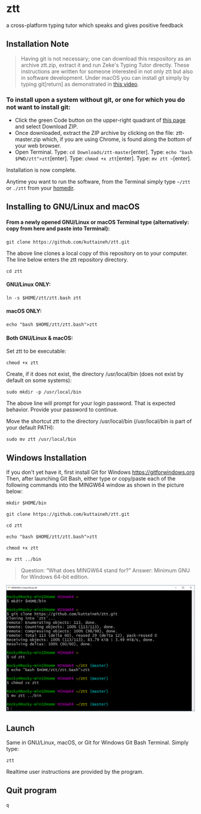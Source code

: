 # ztt
a cross-platform typing tutor which speaks and gives positive feedback

## Installation Note

> Having git is not necessary; one can download this respository as an archive ztt.zip, extract it and run Zeke's Typing Tutor directly. These instructions are written for someone interested in not only ztt but also in software development. Under macOS you can install git simply by typing git[return] as demonstrated in [this video](https://youtu.be/PSULlxUk744).

### To install upon a system without git, or one for which you do not want to install git:
* Click the green Code button on the upper-right quadrant of [this page](https://github.com/kuttaineh/ztt) and select Download ZIP.
* Once downloaded, extract the ZIP archive by clicking on the file: ztt-master.zip which, if you are using Chrome, is found along the bottom of your web browser.
* Open Terminal. Type: `cd Downloads/ztt-master`[enter]. Type: `echo "bash $PWD/ztt">ztt`[enter]. Type: `chmod +x ztt`[enter]. Type: `mv ztt ~`[enter].

Installation is now complete. 

Anytime you want to run the software, from the Terminal simply type `~/ztt` or `./ztt` from your [homedir](https://www.computerhope.com/jargon/h/homedir.htm).
## Installing to GNU/Linux and macOS

#### From a newly opened GNU/Linux or macOS Terminal type (alternatively: copy from here and paste into Terminal):
```
git clone https://github.com/kuttaineh/ztt.git
```
The above line clones a local copy of this repository on to your computer. The line below enters the ztt repository directory.
```
cd ztt
```

#### GNU/Linux ONLY:
```
ln -s $HOME/ztt/ztt.bash ztt
```
#### macOS ONLY:
```
echo "bash $HOME/ztt/ztt.bash">ztt
```
#### Both GNU/Linux & macOS:
Set ztt to be executable:
```
chmod +x ztt
```
Create, if it does not exist, the directory /usr/local/bin (does not exist by default on some systems):
```
sudo mkdir -p /usr/local/bin
```
The above line will prompt for your login password. That is expected behavior. Provide your password to continue.

Move the shortcut ztt to the directory /usr/local/bin (/usr/local/bin is part of your default PATH):
```
sudo mv ztt /usr/local/bin
```
## Windows Installation

If you don't yet have it, first install Git for Windows https://gitforwindows.org
Then, after launching Git Bash, either type or copy/paste each of the following commands into the MINGW64 window as shown in the picture below:
```
mkdir $HOME/bin
```
```
git clone https://github.com/kuttaineh/ztt.git
```
```
cd ztt
```
```
echo "bash $HOME/ztt/ztt.bash">ztt
```
```
chmod +x ztt
```
```
mv ztt ../bin
```
> Question: “What does MINGW64 stand for?” Answer: Minimum GNU for Windows 64-bit edition.

![Git for Windows](gitforwindows.png)

## Launch

Same in GNU/Linux, macOS, or Git for Windows Git Bash Terminal. Simply type:
```
ztt
```
Realtime user instructions are provided by the program. 

## Quit program
```
q
```
